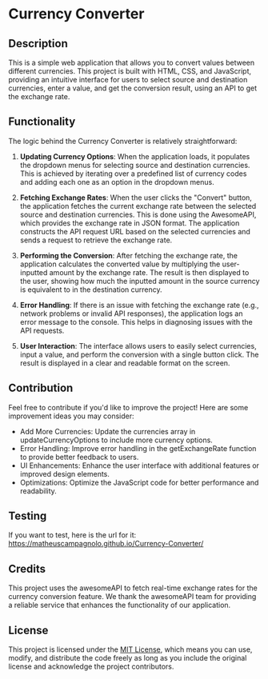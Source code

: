 # Currency Converter

## Description

This is a simple web application that allows you to convert values between different currencies. This project is built with HTML, CSS, and JavaScript, providing an intuitive interface for users to select source and destination currencies, enter a value, and get the conversion result, using an API to get the exchange rate.

## Functionality

The logic behind the Currency Converter is relatively straightforward:

1. **Updating Currency Options**: When the application loads, it populates the dropdown menus for selecting source and destination currencies. This is achieved by iterating over a predefined list of currency codes and adding each one as an option in the dropdown menus.

2. **Fetching Exchange Rates**: When the user clicks the "Convert" button, the application fetches the current exchange rate between the selected source and destination currencies. This is done using the AwesomeAPI, which provides the exchange rate in JSON format. The application constructs the API request URL based on the selected currencies and sends a request to retrieve the exchange rate.

3. **Performing the Conversion**: After fetching the exchange rate, the application calculates the converted value by multiplying the user-inputted amount by the exchange rate. The result is then displayed to the user, showing how much the inputted amount in the source currency is equivalent to in the destination currency.

4. **Error Handling**: If there is an issue with fetching the exchange rate (e.g., network problems or invalid API responses), the application logs an error message to the console. This helps in diagnosing issues with the API requests.

5. **User Interaction**: The interface allows users to easily select currencies, input a value, and perform the conversion with a single button click. The result is displayed in a clear and readable format on the screen.

## Contribution

Feel free to contribute if you'd like to improve the project! Here are some improvement ideas you may consider:

- Add More Currencies: Update the currencies array in updateCurrencyOptions to include more currency options.
- Error Handling: Improve error handling in the getExchangeRate function to provide better feedback to users.
- UI Enhancements: Enhance the user interface with additional features or improved design elements.
- Optimizations: Optimize the JavaScript code for better performance and readability.

## Testing

If you want to test, here is the url for it: https://matheuscampagnolo.github.io/Currency-Converter/

## Credits

This project uses the awesomeAPI to fetch real-time exchange rates for the currency conversion feature. We thank the awesomeAPI team for providing a reliable service that enhances the functionality of our application.

## License

This project is licensed under the [MIT License](LICENSE), which means you can use, modify, and distribute the code freely as long as you include the original license and acknowledge the project contributors.

